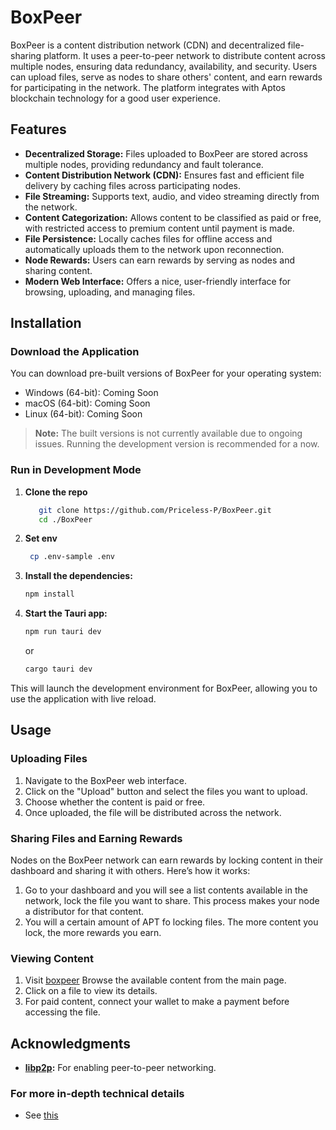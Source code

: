 # BoxPeer

BoxPeer is a content distribution network (CDN) and decentralized file-sharing platform. It uses a peer-to-peer network to distribute content across multiple nodes, ensuring data redundancy, availability, and security. Users can upload files, serve as nodes to share others' content, and earn rewards for participating in the network. The platform integrates with Aptos blockchain technology for a good user experience.

## Features

- **Decentralized Storage:** Files uploaded to BoxPeer are stored across multiple nodes, providing redundancy and fault tolerance.
- **Content Distribution Network (CDN):** Ensures fast and efficient file delivery by caching files across participating nodes.
- **File Streaming:** Supports text, audio, and video streaming directly from the network.
- **Content Categorization:** Allows content to be classified as paid or free, with restricted access to premium content until payment is made.
- **File Persistence:** Locally caches files for offline access and automatically uploads them to the network upon reconnection.
- **Node Rewards:** Users can earn rewards by serving as nodes and sharing content.
- **Modern Web Interface:** Offers a nice, user-friendly interface for browsing, uploading, and managing files.

## Installation

### Download the Application

You can download pre-built versions of BoxPeer for your operating system:

- Windows (64-bit): Coming Soon
- macOS (64-bit): Coming Soon
- Linux (64-bit): Coming Soon

> **Note:** The built versions is not currently available due to ongoing issues. Running the development version is recommended for a now.

### Run in Development Mode
1. **Clone the repo**
    ```bash
       git clone https://github.com/Priceless-P/BoxPeer.git
       cd ./BoxPeer
    ```
2. **Set env**
    ```bash
     cp .env-sample .env
    ```
2. **Install the dependencies:**

   ```bash
   npm install
   ```

2. **Start the Tauri app:**

   ```bash
   npm run tauri dev
   ```

   or

   ```bash
   cargo tauri dev
   ```

This will launch the development environment for BoxPeer, allowing you to use the application with live reload.

## Usage

### Uploading Files

1. Navigate to the BoxPeer web interface.
2. Click on the "Upload" button and select the files you want to upload.
3. Choose whether the content is paid or free.
4. Once uploaded, the file will be distributed across the network.

### Sharing Files and Earning Rewards

Nodes on the BoxPeer network can earn rewards by locking content in their dashboard and sharing it with others. Here’s how it works:

1. Go to your dashboard and you will see a list contents available in the network, lock the file you want to share. This process makes your node a distributor for that content.
2. You will a certain amount of APT fo locking files. The more content you lock, the more rewards you earn.

### Viewing Content

1. Visit [boxpeer](https://boxpeer.net/contents) Browse the available content from the main page.
2. Click on a file to view its details.
3. For paid content, connect your wallet to make a payment before accessing the file.



## Acknowledgments

- **[libp2p](https://github.com/libp2p/rust-libp2p):** For enabling peer-to-peer networking.


### For more in-depth technical details
- See [this](./SPECS.md)
